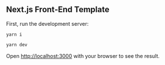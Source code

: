 ## Next.js Front-End Template

First, run the development server:

```install dependencies
yarn i
```

```bash
yarn dev
```

Open [http://localhost:3000](http://localhost:3000) with your browser to see the result.
